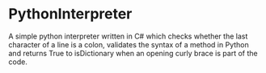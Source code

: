 # PythonInterpreter
A simple python interpreter written in C# which checks whether the last character of a line is  a colon, validates the syntax of a method in Python and returns True to isDictionary when an opening curly brace is part of the code.
